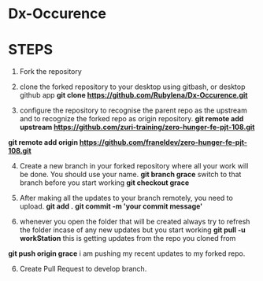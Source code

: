 # Dx-Occurence

# STEPS
1. Fork the repository
2. clone the forked repository to your desktop using gitbash, or desktop github app
**git clone https://github.com/Rubylena/Dx-Occurence.git**

3. configure the repository to recognise the parent repo as the upstream and to recognize the forked repo as origin repository.
**git remote add upstream https://github.com/zuri-training/zero-hunger-fe-pjt-108.git**

**git remote add origin https://github.com/franeldev/zero-hunger-fe-pjt-108.git**

4. Create a new branch in your forked repository where all your work will be done. You should use your name.
**git branch grace**
switch to that branch before you start working
**git checkout grace**

5. After making all the updates to your branch remotely, you need to upload.
**git add .**
**git commit -m 'your commit message'**

5. whenever you open the folder that will be created always try to refresh the folder incase of any new updates but you start working 
**git pull -u workStation** this is getting updates from the repo you cloned from

**git push origin grace** i am pushing my recent updates to my forked repo.

6. Create Pull Request to develop branch.